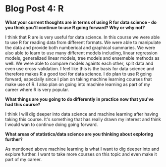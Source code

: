 # Blog Post 4: R

__What your current thoughts are in terms of using R for data science - do you think you'll continue to use R going forward? 
Why or why not?__

I think that R are is very useful for data science. In this course we were able to use R for reading data from different formats.
We were able to manipulate the data and provide both numberical and graphical summaries. We were also able to learn to use many
different models including, linear regression models, generalized linear models, tree models and ensemeble methods as well.
We were able to compare models againts each other, split data and even use cross-validation. I feel like this is the basis for
data science and therefore makes R a good tool for data science. I do plan to use R going forward, especially since I plan on 
taking machine learning courses that make use of R. I also plan on going into machine learning as part of my career where R
is very popular.

__What things are you going to do differently in practice now that you've had this course?__

I think I will dig deeper into data science and machine learning after having taking this course. It's something that has
really drawn my interest and think I would wan to continue doing going forward.

__What areas of statistics/data science are you thinking about exploring further?__

As mentioned above machine learning is what I want to dig deeper into and explore further. I want to take more courses
on this topic and even make it part of my career.
